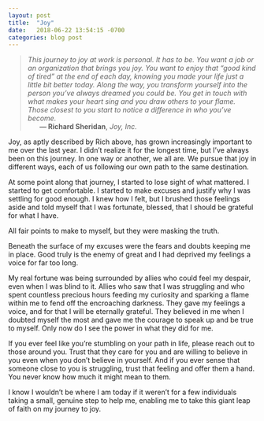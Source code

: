 ```yaml
---
layout: post
title:  "Joy"
date:   2018-06-22 13:54:15 -0700
categories: blog post
---
```


>*This journey to joy at work is personal. It has to be. You want a job or an organization that brings you joy. You want to enjoy that “good kind of tired” at the end of each day, knowing you made your life just a little bit better today. 
Along the way, you transform yourself into the person you’ve always dreamed you could be. You get in touch with what makes your heart sing and you draw others to your flame. Those closest to you start to notice a difference in who you’ve become.*       
&nbsp;&nbsp;&nbsp;&nbsp;&nbsp;&nbsp;__&mdash; Richard Sheridan__, *Joy, Inc.*

Joy, as aptly described by Rich above, has grown increasingly important to me over the last year. I didn’t realize it for the longest time, but I’ve always been on this journey. In one way or another, we all are. We pursue that joy in different ways, each of us following our own path to the same destination. 

At some point along that journey, I started to lose sight of what mattered. I started to get comfortable. I started to make excuses and justify why I was settling for good enough. I knew how I felt, but I brushed those feelings aside and told myself that I was fortunate, blessed, that I should be grateful for what I have. 

All fair points to make to myself, but they were masking the truth. 

Beneath the surface of my excuses were the fears and doubts keeping me in place. Good truly is the enemy of great and I had deprived my feelings a voice for far too long. 

My real fortune was being surrounded by allies who could feel my despair, even when I was blind to it. Allies who saw that I was struggling and who spent countless precious hours feeding my curiosity and sparking a flame within me to fend off the encroaching darkness. They gave my feelings a voice, and for that I will be eternally grateful. They believed in me when I doubted myself the most and gave me the courage to speak up and be true to myself. Only now do I see the power in what they did for me.

If you ever feel like you’re stumbling on your path in life, please reach out to those around you. Trust that they care for you and are willing to believe in you even when you don’t believe in yourself. And if you ever sense that someone close to you is struggling, trust that feeling and offer them a hand. You never know how much it might mean to them. 

I know I wouldn’t be where I am today if it weren’t for a few individuals taking a small, genuine step to help me, enabling me to take this giant leap of faith on my journey to joy. 

 
 





